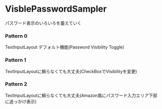 # VisblePasswordSampler

パスワード表示のいろいろを蓄えていく

### Pattern 0

TextInputLayout デフォルト機能(Password Visibility Toggle)

### Pattern 1

TextInputLayoutに頼らなくても大丈夫(CheckBoxでVisibilityを変更)

### Pattern 2

TextInputLayoutに頼らなくても大丈夫(Amazon風にパスワード入力エリア下部に追っかけ表示)
